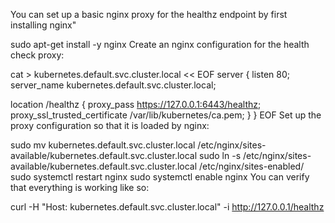 You can set up a basic nginx proxy for the healthz endpoint by first installing nginx"

sudo apt-get install -y nginx
Create an nginx configuration for the health check proxy:

cat > kubernetes.default.svc.cluster.local << EOF
server {
  listen      80;
  server_name kubernetes.default.svc.cluster.local;

  location /healthz {
     proxy_pass                    https://127.0.0.1:6443/healthz;
     proxy_ssl_trusted_certificate /var/lib/kubernetes/ca.pem;
  }
}
EOF
Set up the proxy configuration so that it is loaded by nginx:

sudo mv kubernetes.default.svc.cluster.local /etc/nginx/sites-available/kubernetes.default.svc.cluster.local
sudo ln -s /etc/nginx/sites-available/kubernetes.default.svc.cluster.local /etc/nginx/sites-enabled/
sudo systemctl restart nginx
sudo systemctl enable nginx
You can verify that everything is working like so:

curl -H "Host: kubernetes.default.svc.cluster.local" -i http://127.0.0.1/healthz
